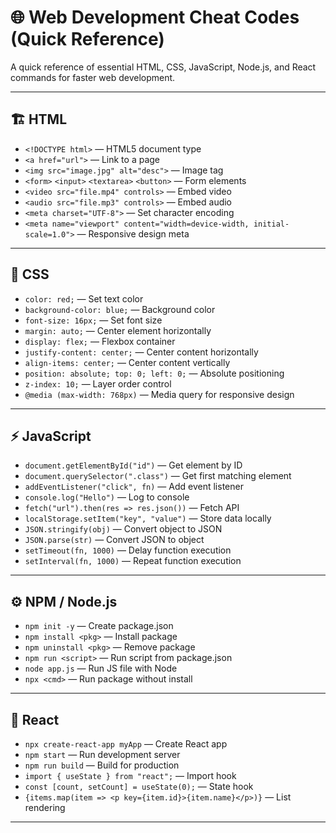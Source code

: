 # 🌐 Web Development Cheat Codes (Quick Reference)

A quick reference of essential HTML, CSS, JavaScript, Node.js, and React commands for faster web development.

---

## 🏗 HTML
- `<!DOCTYPE html>` — HTML5 document type  
- `<a href="url">` — Link to a page  
- `<img src="image.jpg" alt="desc">` — Image tag  
- `<form>` `<input>` `<textarea>` `<button>` — Form elements  
- `<video src="file.mp4" controls>` — Embed video  
- `<audio src="file.mp3" controls>` — Embed audio  
- `<meta charset="UTF-8">` — Set character encoding  
- `<meta name="viewport" content="width=device-width, initial-scale=1.0">` — Responsive design meta  

---

## 🎨 CSS
- `color: red;` — Set text color  
- `background-color: blue;` — Background color  
- `font-size: 16px;` — Set font size  
- `margin: auto;` — Center element horizontally  
- `display: flex;` — Flexbox container  
- `justify-content: center;` — Center content horizontally  
- `align-items: center;` — Center content vertically  
- `position: absolute; top: 0; left: 0;` — Absolute positioning  
- `z-index: 10;` — Layer order control  
- `@media (max-width: 768px)` — Media query for responsive design  

---

## ⚡ JavaScript
- `document.getElementById("id")` — Get element by ID  
- `document.querySelector(".class")` — Get first matching element  
- `addEventListener("click", fn)` — Add event listener  
- `console.log("Hello")` — Log to console  
- `fetch("url").then(res => res.json())` — Fetch API  
- `localStorage.setItem("key", "value")` — Store data locally  
- `JSON.stringify(obj)` — Convert object to JSON  
- `JSON.parse(str)` — Convert JSON to object  
- `setTimeout(fn, 1000)` — Delay function execution  
- `setInterval(fn, 1000)` — Repeat function execution  

---

## ⚙ NPM / Node.js
- `npm init -y` — Create package.json  
- `npm install <pkg>` — Install package  
- `npm uninstall <pkg>` — Remove package  
- `npm run <script>` — Run script from package.json  
- `node app.js` — Run JS file with Node  
- `npx <cmd>` — Run package without install  

---

## 🧰 React
- `npx create-react-app myApp` — Create React app  
- `npm start` — Run development server  
- `npm run build` — Build for production  
- `import { useState } from "react";` — Import hook  
- `const [count, setCount] = useState(0);` — State hook  
- `{items.map(item => <p key={item.id}>{item.name}</p>)}` — List rendering  

---


